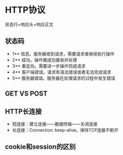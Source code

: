 # HTTP协议

状态行+响应头+响应正文

## 状态码

- 1** 信息。服务器收到请求，需要请求者继续执行操作
- 2** 成功。操作被成功接收并处理
- 3** 重定向。需要进一步操作完成请求
- 4** 客户端错误。请求有语法错误或者无法完成请求
- 5** 服务器错误。服务器在处理请求的过程中发生错误

## GET VS POST

## HTTP长连接

- 短连接：建立连接——数据传输——关闭连接
- 长连接：Connection: keep-alive。保持TCP连接不断开

## cookie和session的区别
